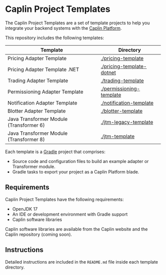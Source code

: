 # Caplin Project Templates

The Caplin Project Templates are a set of template projects to help you integrate your backend systems with the [Caplin Platform](https://www.caplin.com/developer/component/platform-architecture).

This repository includes the following templates:

| Template                                 | Directory                                                                                   |
|------------------------------------------|---------------------------------------------------------------------------------------------|
| Pricing Adapter Template                 | [./pricing-template](./pricing-template#caplin-pricing-adapter-template)                    |
| Pricing Adapter Template .NET            | [./pricing-template-dotnet](./pricing-template-dotnet#caplin-pricing-adapter-template-dotnet)             |
| Trading Adapter Template                 | [./trading-template](./trading-template#caplin-trading-adapter-template)                    |
| Permissioning Adapter Template           | [./permissioning-template](./permissioning-template#caplin-permissioning-adapter-template)  |
| Notification Adapter Template            | [./notification-template](./notification-template#caplin-notification-adapter-template)     |
| Blotter Adapter Template                 | [./blotter-template](./blotter-template#caplin-blotter-adapter-template)                    |
| Java Transformer Module (Transformer 6)  | [./jtm-legacy-template](./jtm-legacy-template#caplin-legacy-jtm-template)                   |
| Java Transformer Module (Transformer 8)  | [./jtm-template](./jtm-template#caplin-jtm-template)                                        |

Each template is a [Gradle](https://gradle.org/) project that comprises:

* Source code and configuration files to build an example adapter or Transformer module.
* Gradle tasks to export your project as a Caplin Platform blade.

## Requirements

Caplin Project Templates have the following requirements:

* OpenJDK 17
* An IDE or development environment with Gradle support
* Caplin software libraries

Caplin software libraries are available from the Caplin website and the Caplin repository (coming soon).

## Instructions

Detailed instructions are included in the `README.md` file inside each template directory.
